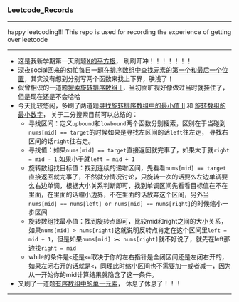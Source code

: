 ### Leetcode_Records

---
happy leetcoding!!! 
This repo is used for recording the experience of getting over leetcode

---

- 这是我新学期第一天刷题[X的平方根](2023-02-21)， 刷刷开冲！！！！！！！
- 深夜social回来的匆忙每日一题[在排序数组中查找元素的第一个和最后一个位置](2023-02-22)，其实没有想到分别写两个函数来找上下界，肤浅了！
- 似曾相识的一道题[搜索旋转排序数组 II](2023-02-23)，当初面旷视好像做过当时就挂住了，但是现在还是不会哈哈
- 今天比较悠闲，多刷了两道题[寻找旋转排序数组中的最小值 II](https://leetcode.cn/problems/find-minimum-in-rotated-sorted-array-ii/) 和 [旋转数组的最小数字](https://leetcode.cn/problems/xuan-zhuan-shu-zu-de-zui-xiao-shu-zi-lcof/)， 关于二分搜索目前可以总结的：
	- 寻找区间：定义`upbound`和`lowbound`两个函数分别搜索，区别在于当碰到`nums[mid] == target`的时候如果是寻找左区间的话`left`往左走， 寻找右区间的话`right`往右走。
	- 寻找值：如果`nums[mid] == target`直接返回就完事了，如果大于就`right = mid - 1`,如果小于就`left = mid + 1`
	- 旋转数组找目标值：找到连续的递增区间，先看看`nums[mid] == target`直接返回就完事了，不然就分情况讨论，只旋转一次的话要么左边单调要么右边单调，根据大小关系判断即可，找到单调区间先看看目标值在不在里面，在里面的话缩小边界，不在里面的话放弃这个区间，另外当`nums[mid] == nums[left] or nums[mid] == nums[right]`的时候缩小一步区间
	- 旋转数组找最小值：找到旋转点即可，比较mid和right之间的大小关系，如果`nums[mid] > nums[right]`这就说明反转点肯定在这个区间里`left = mid + 1`，但是如果`nums[mid] >< nums[right]`就不好说了，就先在left那边找`right = mid`
	- while的条件是`<`还是`<=`取决于你的左右指针是全闭区间还是左闭右开的，如果左闭右开的话就是`<`，同理此时缩小区间也不需要加一或者减一，因为从一开始你的mid计算结果就隐含了这一条件。
- 又刷了一道题[有序数组中的单一元素](https://leetcode.cn/problems/single-element-in-a-sorted-array/)， 休息了休息了！！！
---
